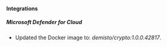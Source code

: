 #### Integrations
##### Microsoft Defender for Cloud
- Updated the Docker image to: *demisto/crypto:1.0.0.42817*.
